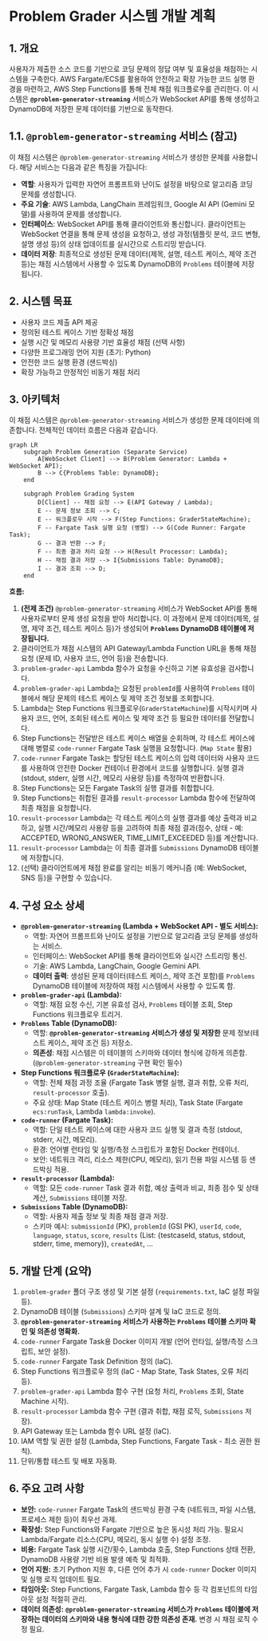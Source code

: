# Problem Grader 시스템 개발 계획

## 1. 개요

사용자가 제출한 소스 코드를 기반으로 코딩 문제의 정답 여부 및 효율성을 채점하는 시스템을 구축한다. AWS Fargate/ECS를 활용하여 안전하고 확장 가능한 코드 실행 환경을 마련하고, AWS Step Functions를 통해 전체 채점 워크플로우를 관리한다. 이 시스템은 **`@problem-generator-streaming`** 서비스가 WebSocket API를 통해 생성하고 DynamoDB에 저장한 문제 데이터를 기반으로 동작한다.

## 1.1. `@problem-generator-streaming` 서비스 (참고)

이 채점 시스템은 `@problem-generator-streaming` 서비스가 생성한 문제를 사용합니다. 해당 서비스는 다음과 같은 특징을 가집니다:

- **역할**: 사용자가 입력한 자연어 프롬프트와 난이도 설정을 바탕으로 알고리즘 코딩 문제를 생성합니다.
- **주요 기술**: AWS Lambda, LangChain 프레임워크, Google AI API (Gemini 모델)를 사용하여 문제를 생성합니다.
- **인터페이스**: WebSocket API를 통해 클라이언트와 통신합니다. 클라이언트는 WebSocket 연결을 통해 문제 생성을 요청하고, 생성 과정(템플릿 분석, 코드 변형, 설명 생성 등)의 상태 업데이트를 실시간으로 스트리밍 받습니다.
- **데이터 저장**: 최종적으로 생성된 문제 데이터(제목, 설명, 테스트 케이스, 제약 조건 등)는 채점 시스템에서 사용할 수 있도록 DynamoDB의 `Problems` 테이블에 저장됩니다.

## 2. 시스템 목표

- 사용자 코드 제출 API 제공
- 정의된 테스트 케이스 기반 정확성 채점
- 실행 시간 및 메모리 사용량 기반 효율성 채점 (선택 사항)
- 다양한 프로그래밍 언어 지원 (초기: Python)
- 안전한 코드 실행 환경 (샌드박싱)
- 확장 가능하고 안정적인 비동기 채점 처리

## 3. 아키텍처

이 채점 시스템은 `@problem-generator-streaming` 서비스가 생성한 문제 데이터에 의존합니다. 전체적인 데이터 흐름은 다음과 같습니다.

```mermaid
graph LR
    subgraph Problem Generation (Separate Service)
        A[WebSocket Client] --> B(Problem Generator: Lambda + WebSocket API);
        B --> C{Problems Table: DynamoDB};
    end

    subgraph Problem Grading System
        D[Client] -- 채점 요청 --> E(API Gateway / Lambda);
        E -- 문제 정보 조회 --> C;
        E -- 워크플로우 시작 --> F(Step Functions: GraderStateMachine);
        F -- Fargate Task 실행 요청 (병렬) --> G(Code Runner: Fargate Task);
        G -- 결과 반환 --> F;
        F -- 최종 결과 처리 요청 --> H(Result Processor: Lambda);
        H -- 채점 결과 저장 --> I{Submissions Table: DynamoDB};
        I -- 결과 조회 --> D;
    end
```

**흐름:**

1.  **(전제 조건)** `@problem-generator-streaming` 서비스가 WebSocket API를 통해 사용자로부터 문제 생성 요청을 받아 처리합니다. 이 과정에서 문제 데이터(제목, 설명, 제약 조건, 테스트 케이스 등)가 생성되어 **`Problems` DynamoDB 테이블에 저장됩니다.**
2.  클라이언트가 채점 시스템의 API Gateway/Lambda Function URL을 통해 채점 요청 (문제 ID, 사용자 코드, 언어 등)을 전송합니다.
3.  `problem-grader-api` Lambda 함수가 요청을 수신하고 기본 유효성을 검사합니다.
4.  `problem-grader-api` Lambda는 요청된 `problemId`를 사용하여 `Problems` 테이블에서 해당 문제의 테스트 케이스 및 제약 조건 정보를 조회합니다.
5.  Lambda는 Step Functions 워크플로우(`GraderStateMachine`)를 시작시키며 사용자 코드, 언어, 조회된 테스트 케이스 및 제약 조건 등 필요한 데이터를 전달합니다.
6.  Step Functions는 전달받은 테스트 케이스 배열을 순회하며, 각 테스트 케이스에 대해 병렬로 `code-runner` Fargate Task 실행을 요청합니다. (`Map State` 활용)
7.  `code-runner` Fargate Task는 할당된 테스트 케이스의 입력 데이터와 사용자 코드를 사용하여 안전한 Docker 컨테이너 환경에서 코드를 실행합니다. 실행 결과(stdout, stderr, 실행 시간, 메모리 사용량 등)를 측정하여 반환합니다.
8.  Step Functions는 모든 Fargate Task의 실행 결과를 취합합니다.
9.  Step Functions는 취합된 결과를 `result-processor` Lambda 함수에 전달하여 최종 채점을 요청합니다.
10. `result-processor` Lambda는 각 테스트 케이스의 실행 결과를 예상 출력과 비교하고, 실행 시간/메모리 사용량 등을 고려하여 최종 채점 결과(점수, 상태 - 예: ACCEPTED, WRONG_ANSWER, TIME_LIMIT_EXCEEDED 등)를 계산합니다.
11. `result-processor` Lambda는 이 최종 결과를 `Submissions` DynamoDB 테이블에 저장합니다.
12. (선택) 클라이언트에게 채점 완료를 알리는 비동기 메커니즘 (예: WebSocket, SNS 등)을 구현할 수 있습니다.

## 4. 구성 요소 상세

- **`@problem-generator-streaming` (Lambda + WebSocket API - 별도 서비스):**
  - 역할: 자연어 프롬프트와 난이도 설정을 기반으로 알고리즘 코딩 문제를 생성하는 서비스.
  - 인터페이스: WebSocket API를 통해 클라이언트와 실시간 스트리밍 통신.
  - 기술: AWS Lambda, LangChain, Google Gemini API.
  - **데이터 출력**: 생성된 문제 데이터(테스트 케이스, 제약 조건 포함)를 `Problems` DynamoDB 테이블에 저장하여 채점 시스템에서 사용할 수 있도록 함.
- **`problem-grader-api` (Lambda):**
  - 역할: 채점 요청 수신, 기본 유효성 검사, `Problems` 테이블 조회, Step Functions 워크플로우 트리거.
- **`Problems` Table (DynamoDB):**
  - 역할: **`@problem-generator-streaming` 서비스가 생성 및 저장한** 문제 정보(테스트 케이스, 제약 조건 등) 저장소.
  - **의존성**: 채점 시스템은 이 테이블의 스키마와 데이터 형식에 강하게 의존함. (`@problem-generator-streaming` 구현 확인 필수)
- **Step Functions 워크플로우 (`GraderStateMachine`):**
  - 역할: 전체 채점 과정 조율 (Fargate Task 병렬 실행, 결과 취합, 오류 처리, `result-processor` 호출).
  - 주요 상태: Map State (테스트 케이스 병렬 처리), Task State (Fargate `ecs:runTask`, Lambda `lambda:invoke`).
- **`code-runner` (Fargate Task):**
  - 역할: 단일 테스트 케이스에 대한 사용자 코드 실행 및 결과 측정 (stdout, stderr, 시간, 메모리).
  - 환경: 언어별 런타임 및 실행/측정 스크립트가 포함된 Docker 컨테이너.
  - 보안: 네트워크 격리, 리소스 제한(CPU, 메모리), 읽기 전용 파일 시스템 등 샌드박싱 적용.
- **`result-processor` (Lambda):**
  - 역할: 모든 `code-runner` Task 결과 취합, 예상 출력과 비교, 최종 점수 및 상태 계산, `Submissions` 테이블 저장.
- **`Submissions` Table (DynamoDB):**
  - 역할: 사용자 제출 정보 및 최종 채점 결과 저장.
  - 스키마 예시: `submissionId` (PK), `problemId` (GSI PK), `userId`, `code`, `language`, `status`, `score`, `results` (List: {testcaseId, status, stdout, stderr, time, memory}), `createdAt`, ...

## 5. 개발 단계 (요약)

1.  `problem-grader` 폴더 구조 생성 및 기본 설정 (`requirements.txt`, IaC 설정 파일 등).
2.  DynamoDB 테이블 (`Submissions`) 스키마 설계 및 IaC 코드로 정의.
3.  **`@problem-generator-streaming` 서비스가 사용하는 `Problems` 테이블 스키마 확인 및 의존성 명확화.**
4.  `code-runner` Fargate Task용 Docker 이미지 개발 (언어 런타임, 실행/측정 스크립트, 보안 설정).
5.  `code-runner` Fargate Task Definition 정의 (IaC).
6.  Step Functions 워크플로우 정의 (IaC - Map State, Task States, 오류 처리 등).
7.  `problem-grader-api` Lambda 함수 구현 (요청 처리, `Problems` 조회, State Machine 시작).
8.  `result-processor` Lambda 함수 구현 (결과 취합, 채점 로직, `Submissions` 저장).
9.  API Gateway 또는 Lambda 함수 URL 설정 (IaC).
10. IAM 역할 및 권한 설정 (Lambda, Step Functions, Fargate Task - 최소 권한 원칙).
11. 단위/통합 테스트 및 배포 자동화.

## 6. 주요 고려 사항

- **보안:** `code-runner` Fargate Task의 샌드박싱 환경 구축 (네트워크, 파일 시스템, 프로세스 제한 등)이 최우선 과제.
- **확장성:** Step Functions와 Fargate 기반으로 높은 동시성 처리 가능. 필요시 Lambda/Fargate 리소스(CPU, 메모리, 동시 실행 수) 설정 조정.
- **비용:** Fargate Task 실행 시간/횟수, Lambda 호출, Step Functions 상태 전환, DynamoDB 사용량 기반 비용 발생 예측 및 최적화.
- **언어 지원:** 초기 Python 지원 후, 다른 언어 추가 시 `code-runner` Docker 이미지 및 실행 로직 업데이트 필요.
- **타임아웃:** Step Functions, Fargate Task, Lambda 함수 등 각 컴포넌트의 타임아웃 설정 적절히 관리.
- **데이터 의존성:** **`@problem-generator-streaming` 서비스가 `Problems` 테이블에 저장하는 데이터의 스키마와 내용 형식에 대한 강한 의존성 존재.** 변경 시 채점 로직 수정 필요.
